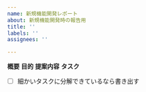 ```yaml
---
name: 新規機能開発レポート
about: 新規機能開発時の報告用
title: ''
labels: ''
assignees: ''

---
```


**概要**
**目的**
**提案内容**
**タスク**
- [ ] 細かいタスクに分解できているなら書き出す
